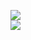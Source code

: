 ![](https://github.com/Pasechnyktanya/dofd-05-node-Pasechnyktanya-main/actions/workflows/npm-publish-github-packages.yml/badge.svg)  
![](https://github.com/Pasechnyktanya/dofd-05-node-Pasechnyktanya-main/actions/workflows/npm-publish-github-packages.yml/badge.svg)
